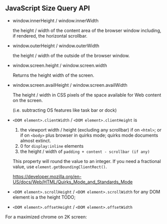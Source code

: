 ## JavaScript Size Query API

- window.innerHeight / window.innerWidth

    the height / width of the content area of the browser window including, if rendered, the horizontal scrollbar.

- window.outerHeight / window.outerWidth

    the height / width of the outside of the browser window.

- window.screen.height / window.screen.width

    Returns the height width of the screen.

- window.screen.availHeight / window.screen.availWidth

    The height / width in CSS pixels of the space available for Web content on the screen.

    (i.e. subtracting OS features like task bar or dock)

- `<DOM element>.clientWidth` / `<DOM element>.clientHeight` is
    1. the viewport width / height (excluding any scrollbar) if on `<html>`; or if on `<body>` plus browser in quirks mode; quirks mode documents almost extinct.
    2. 0 for `display:inline` elements
    3. the height / width of `padding + content - scrollbar (if any)`

    This property will round the value to an integer. If you need a fractional value, use `element.getBoundingClientRect()`.

    https://developer.mozilla.org/en-US/docs/Web/HTML/Quirks_Mode_and_Standards_Mode


- `<DOM element>.scrollHeight` / `<DOM element>.scrollWidth` for any DOM element is a the height TODO;

- `<DOM element>.offsetHeight` / `<DOM element>.offsetWidth`
    
For a maximized chrome on 2K screen:

```js
